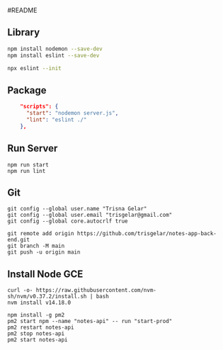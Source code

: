 #README

## Library

```sh
npm install nodemon --save-dev
npm install eslint --save-dev

npx eslint --init
```

## Package

```json
    "scripts": {
      "start": "nodemon server.js",
      "lint": "eslint ./"
    },
```

## Run Server

```
npm run start
npm run lint
```

## Git

```
git config --global user.name "Trisna Gelar"
git config --global user.email "trisgelar@gmail.com"
git config --global core.autocrlf true

git remote add origin https://github.com/trisgelar/notes-app-back-end.git
git branch -M main
git push -u origin main
```

## Install Node GCE

```
curl -o- https://raw.githubusercontent.com/nvm-sh/nvm/v0.37.2/install.sh | bash
nvm install v14.18.0

npm install -g pm2
pm2 start npm --name "notes-api" -- run "start-prod"
pm2 restart notes-api
pm2 stop notes-api
pm2 start notes-api
```
